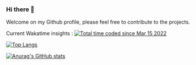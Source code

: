 ### Hi there 👋

Welcome on my Github profile, please feel free to contribute to the projects.

Current Wakatime insights : <a href="https://wakatime.com/@7d0c0074-b835-4cde-ac43-e3b00b5701b1"><img src="https://wakatime.com/badge/user/7d0c0074-b835-4cde-ac43-e3b00b5701b1.svg" alt="Total time coded since Mar 15 2022" /></a>

<a target="_blank" rel="noopener noreferrer" href="https://camo.githubusercontent.com/65da1878d5bfb9081eb6dbcf16de09bb4ca79869632a75427b8823ef41cca174/68747470733a2f2f6769746875622d726561646d652d73746174732e76657263656c2e6170702f6170692f746f702d6c616e67732f3f757365726e616d653d6b65764173303037267468656d653d62656172266c61796f75743d636f6d70616374"><img src="https://camo.githubusercontent.com/65da1878d5bfb9081eb6dbcf16de09bb4ca79869632a75427b8823ef41cca174/68747470733a2f2f6769746875622d726561646d652d73746174732e76657263656c2e6170702f6170692f746f702d6c616e67732f3f757365726e616d653d6b65764173303037267468656d653d62656172266c61796f75743d636f6d70616374" alt="Top Langs" data-canonical-src="https://github-readme-stats.vercel.app/api/top-langs/?username=Louis_ty&amp;theme=bear&amp;layout=compact" style="max-width: 100%;"></a>

[![Anurag's GitHub stats](https://github-readme-stats.vercel.app/api?username=anuraghazra)](https://github.com/anuraghazra/github-readme-stats)
